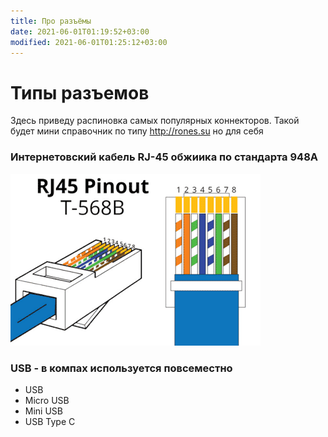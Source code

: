 ```yaml
---
title: Про разъёмы
date: 2021-06-01T01:19:52+03:00
modified: 2021-06-01T01:25:12+03:00
---
```


# Типы разъемов

Здесь приведу распиновка самых популярных коннекторов. Такой будет мини справочник по типу <http://rones.su> но для себя

### Интернетовский кабель RJ-45 обжиика по стандарта 948A
![Image](../image_picker1060660395964033999.jpg)

### USB - в компах используется повсеместно

* USB 
* Micro USB
* Mini USB
* USB Type C
